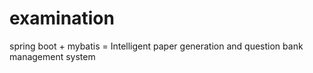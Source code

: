 # examination
spring boot + mybatis = Intelligent paper generation and question bank management system
